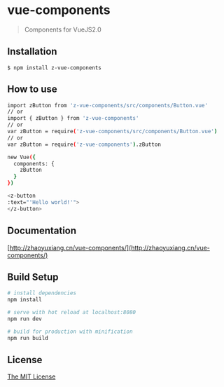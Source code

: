 # vue-components

> Components for VueJS2.0

## Installation
```$ npm install z-vue-components```

## How to use
``` bash
import zButton from 'z-vue-components/src/components/Button.vue'
// or
import { zButton } from 'z-vue-components'
// or
var zButton = require('z-vue-components/src/components/Button.vue')
// or
var zButton = require('z-vue-components').zButton

new Vue({
  components: {
    zButton
  }
})

<z-button
:text="'Hello world!'">
</z-button>
```

## Documentation
[http://zhaoyuxiang.cn/vue-components/](http://zhaoyuxiang.cn/vue-components/)

## Build Setup

``` bash
# install dependencies
npm install

# serve with hot reload at localhost:8080
npm run dev

# build for production with minification
npm run build
```
## License
[The MIT License](/LICENSE)
